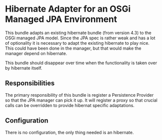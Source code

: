 # Hibernate Adapter for an OSGi Managed JPA Environment
This bundle adapts an existing hibernate bundle (from version 4.3) to the OSGi managed
JPA model. Since the JPA spec is rather weak and has a lot of optionality it is
necessary to adapt the existing hibernate to play nice. This could have been done
in the manager, but that would make the manager depend on hibernate.

This bundle should disappear over time when the functionality is taken over by
hibernate itself.

## Responsibilities
The primary responsibility of this bundle is register a Persistence Provider so that
the JPA manager can pick it up. It will register a proxy so that crucial calls can be
overridden to provide hibernat specific adaptations.

## Configuration
There is no configuration, the only thing needed is an hibernate.